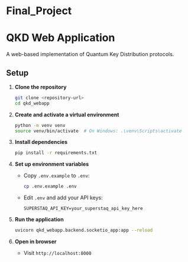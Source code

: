 # Final_Project
# QKD Web Application

A web-based implementation of Quantum Key Distribution protocols.

## Setup

1. **Clone the repository**
   ```bash
   git clone <repository-url>
   cd qkd_webapp
   ```

2. **Create and activate a virtual environment**
   ```bash
   python -m venv venv
   source venv/bin/activate  # On Windows: .\venv\Scripts\activate
   ```

3. **Install dependencies**
   ```bash
   pip install -r requirements.txt
   ```

4. **Set up environment variables**
   - Copy `.env.example` to `.env`:
     ```bash
     cp .env.example .env
     ```
   - Edit `.env` and add your API keys:
     ```
     SUPERSTAQ_API_KEY=your_superstaq_api_key_here
     ```

5. **Run the application**
   ```bash
   uvicorn qkd_webapp.backend.socketio_app:app --reload
   ```

6. **Open in browser**
   - Visit `http://localhost:8000`

